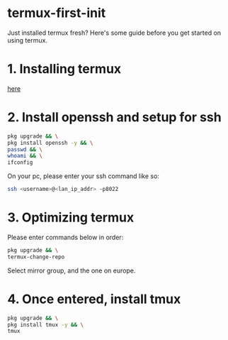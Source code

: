 # termux-first-init
Just installed termux fresh? Here's some guide before you get started on using termux.

# 1. Installing termux
[here](https://github.com/termux/termux-app/releases)

# 2. Install openssh and setup for ssh
```bash
pkg upgrade && \
pkg install openssh -y && \
passwd && \
whoami && \
ifconfig
```
On your pc, please enter your ssh command like so: 
```bash
ssh <username>@<lan_ip_addr> -p8022
```

# 3. Optimizing termux
Please enter commands below in order:
```bash
pkg upgrade && \
termux-change-repo
```
Select mirror group, and the one on europe.

# 4. Once entered, install tmux
```bash
pkg upgrade && \
pkg install tmux -y && \
tmux
```
